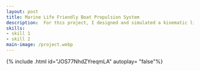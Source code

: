 ```yaml
---
layout: post
title: Marine Life Friendly Boat Propulsion System
description:  For this project, I designed and simulated a kinematic linkage system that converts rotary input from an electric motor into biologically inspired propulsion, with the goal of reducing harm to marine life such as manatees. Traditional boat propellers present significant risks to wildlife, causing injuries and fatalities. This project addressed that challenge by developing an alternative propulsion mechanism that delivers effective thrust in shallow waters without exposed rotating blades.
skills: 
- skill 1
- skill 2
main-image: /project.webp 
---
```


{% include .html id="JOS77NhdZYreqmLA" autoplay= "false"%}
